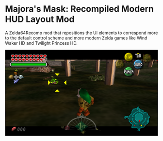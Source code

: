 # Majora's Mask: Recompiled Modern HUD Layout Mod

A Zelda64Recomp mod that repositions the UI elements to correspond more to the default control scheme and more modern Zelda games like Wind Waker HD and Twilight Princess HD.

![In-game preview](preview.png)